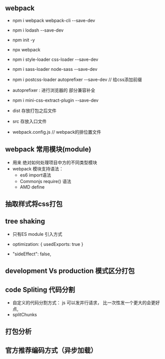 ## webpack
  - npm i webpack webpack-cli --save-dev
  - npm i lodash --save-dev
  - npm init -y
  - npx webpack
  - npm i style-loader css-loader --save-dev
  - npm i sass-loader node-sass --save-dev
  - npm i postcss-loader autoprefixer --save-dev // 给css添加前缀
  - autoprefixer : 进行浏览器的 部分兼容补全
  - npm i mini-css-extract-plugin --save-dev

  - dist 存放打包之后文件
  - src 存放入口文件
  - webpack.config.js // webpack的排位置文件

## webpack 常用模块(module)
  - 用来 绝对如何处理项目中方的不同类型模块
  - webpack 模块支持语法：
    - es6 import语法
    - Commonjs require() 语法
    - AMD define


## 抽取样式将css打包

## tree shaking

  - 只有ES module 引入方式

  - optimization: {
    usedExports: true
  }

  - "sideEffect": false,

## development Vs production 模式区分打包

## code Spliting 代码分割
  - 自定义的代码分割方式： js 可以发并行请求， 比一次性发一个更大的会更好点,
  - splitChunks

## 打包分析

## 官方推荐编码方式（异步加载）